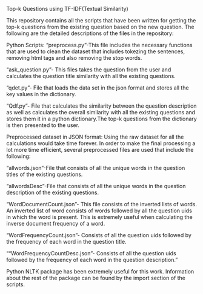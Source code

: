 Top-k Questions using TF-IDF(Textual Similarity)

This repository contains all the scripts that have been written for getting the top-k questions from the existing question based on the new question. The following are the detailed descriptions of the files in the repository:

Python Scripts:
“preprocess.py”-This file includes the necessary functions that are used to clean the dataset that includes tokezing the sentences, removing html tags and also removing the stop words.

“ask_question.py”- This files takes the question from the user and calculates the question title similarity with all the existing questions.

“qdet.py”- File that loads the data set in the json format and stores all the key values in the dictionary.

“Qdf.py”- File that calculates the similarity between the question description as well as calculates the overall similarity with all the existing questions and stores them it in a python dictionary.The top-k questions from the dictionary is then presented to the user.

Preprocessed dataset in JSON format:
Using the raw dataset for all the calculations would take time forever. In order to make the final processing a lot more time efficient, several preprocessed files are used that include the following:

“allwords.json”-File that consists of all the unique words in the question titles of the existing questions.

“allwordsDesc”-File that consists of all the unique words in the question description of the existing questions.

“WordDocumentCount.json”- This file consists of the inverted lists of words. An inverted list of word consists of words followed by all the question uids in which the word is present. This is extremely useful when calculating the inverse document frequency of a word.

“WordFrequencyCount.json”- Consists of all the question uids followed by the frequency of each word in the question title.
 
““WordFrequencyCountDesc.json”- Consists of all the question uids followed by the frequency of each word in the question description.”

Python NLTK package has been extremely useful for this work. Information about the rest of the package can be found by the import section of the scripts.


  
